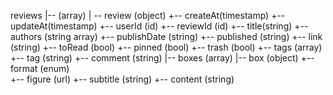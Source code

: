 reviews
|-- (array)
    | -- review (object)
        +-- createAt(timestamp)
        +-- updateAt(timestamp)
        +-- userId (id)
        +-- reviewId (id)
        +-- title(string)
        +-- authors (string array)
        +-- publishDate (string)
        +-- published (string)
        +-- link (string)
        +-- toRead (bool)
        +-- pinned (bool)
        +-- trash (bool)
        +-- tags  (array)
            +-- tag (string)
        +-- comment (string)
        |-- boxes (array)
            |-- box (object)
                +-- format (enum)           
                +-- figure (url)
                +-- subtitle (string)
                +-- content (string)